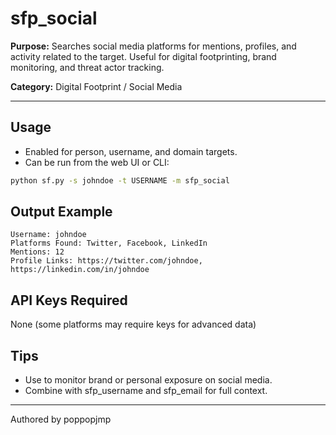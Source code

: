 # sfp_social

**Purpose:**
Searches social media platforms for mentions, profiles, and activity related to the target. Useful for digital footprinting, brand monitoring, and threat actor tracking.

**Category:** Digital Footprint / Social Media

---

## Usage

- Enabled for person, username, and domain targets.
- Can be run from the web UI or CLI:

```sh
python sf.py -s johndoe -t USERNAME -m sfp_social
```

## Output Example

```pre
Username: johndoe
Platforms Found: Twitter, Facebook, LinkedIn
Mentions: 12
Profile Links: https://twitter.com/johndoe, https://linkedin.com/in/johndoe
```

## API Keys Required

None (some platforms may require keys for advanced data)

## Tips

- Use to monitor brand or personal exposure on social media.
- Combine with sfp_username and sfp_email for full context.

---

Authored by poppopjmp
